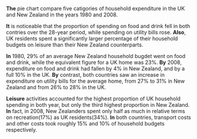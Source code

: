 **The** pie chart compare five catigories of household expenditure in the UK and New Zealand in the years 1980 and 2008.  

**It** is noticeable that the proportion of spending on food and drink fell in both contries over the 28-year period, while spending on utility bills rose. **Also**, UK residents spent a significantly larger percentage of their household budgets on leisure than their New Zealand counterparts.  

**In** 1980, 29% of an average New Zealand household bugdet went on food and drink, while the equivalent figure for a UK home was 23%. **By** 2008, expenditure on food and drink had fallen by 4% in New Zealand, and by a full 10% in the UK. **By** contrast, both countries saw an increase in expenditure on utility bills for the average home, from 27% to 31% in New Zealand and from 26% to 28% in the UK.  

**Leisure** activities accounted for the highest proportion of UK household spending in both year, but only the third highest proportion in New Zealand. **In** fact, in 2008, New Zealanders spent only half as much in relative terms on recreation(17%) as UK residents(34%). **In** both countries, transport costs and other costs took roughly 15% and 10% of household budgets respectively.  
